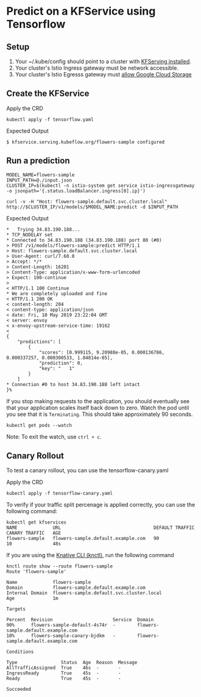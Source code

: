 
# Predict on a KFService using Tensorflow
## Setup
1. Your ~/.kube/config should point to a cluster with [KFServing installed](https://github.com/kubeflow/kfserving/blob/master/docs/DEVELOPER_GUIDE.md#deploy-kfserving).
2. Your cluster's Istio Ingress gateway must be network accessible.
3. Your cluster's Istio Egresss gateway must [allow Google Cloud Storage](https://knative.dev/docs/serving/outbound-network-access/)

## Create the KFService
Apply the CRD
```
kubectl apply -f tensorflow.yaml 
```

Expected Output
```
$ kfservice.serving.kubeflow.org/flowers-sample configured
```

## Run a prediction

```
MODEL_NAME=flowers-sample
INPUT_PATH=@./input.json
CLUSTER_IP=$(kubectl -n istio-system get service istio-ingressgateway -o jsonpath='{.status.loadBalancer.ingress[0].ip}')

curl -v -H "Host: flowers-sample.default.svc.cluster.local" http://$CLUSTER_IP/v1/models/$MODEL_NAME:predict -d $INPUT_PATH
```
Expected Output
```
*   Trying 34.83.190.188...
* TCP_NODELAY set
* Connected to 34.83.190.188 (34.83.190.188) port 80 (#0)
> POST /v1/models/flowers-sample:predict HTTP/1.1
> Host: flowers-sample.default.svc.cluster.local
> User-Agent: curl/7.60.0
> Accept: */*
> Content-Length: 16201
> Content-Type: application/x-www-form-urlencoded
> Expect: 100-continue
> 
< HTTP/1.1 100 Continue
* We are completely uploaded and fine
< HTTP/1.1 200 OK
< content-length: 204
< content-type: application/json
< date: Fri, 10 May 2019 23:22:04 GMT
< server: envoy
< x-envoy-upstream-service-time: 19162
< 
{
    "predictions": [
        {
            "scores": [0.999115, 9.20988e-05, 0.000136786, 0.000337257, 0.000300533, 1.84814e-05],
            "prediction": 0,
            "key": "   1"
        }
    ]
* Connection #0 to host 34.83.190.188 left intact
}%
```

If you stop making requests to the application, you should eventually see that your application scales itself back down to zero. Watch the pod until you see that it is `Terminating`. This should take approximately 90 seconds.

```
kubectl get pods --watch
```

Note: To exit the watch, use `ctrl + c`.

## Canary Rollout

To test a canary rollout, you can use the tensorflow-canary.yaml 

Apply the CRD
```
kubectl apply -f tensorflow-canary.yaml 
```

To verify if your traffic split percenage is applied correctly, you can use the following command:

```
kubectl get kfservices
NAME             URL                                  DEFAULT TRAFFIC   CANARY TRAFFIC   AGE
flowers-sample   flowers-sample.default.example.com   90                10               48s
```

If you are using the [Knative CLI (knctl)](#knative-cli), run the following command

```
knctl route show --route flowers-sample 
Route 'flowers-sample'

Name             flowers-sample  
Domain           flowers-sample.default.example.com  
Internal Domain  flowers-sample.default.svc.cluster.local  
Age              1m  

Targets

Percent  Revision                      Service  Domain  
90%      flowers-sample-default-4s74r  -        flowers-sample.default.example.com  
10%      flowers-sample-canary-bjdkm   -        flowers-sample.default.example.com  

Conditions

Type                Status  Age  Reason  Message  
AllTrafficAssigned  True    46s  -       -  
IngressReady        True    45s  -       -  
Ready               True    45s  -       -  

Succeeded
```
